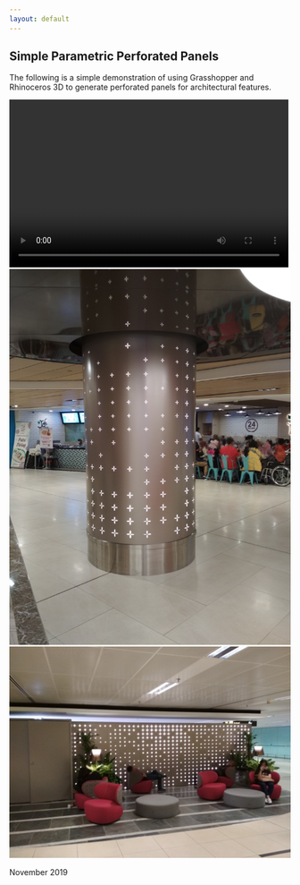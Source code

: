 ```yaml
---
layout: default
---
```


## Simple Parametric Perforated Panels

The following is a simple demonstration of using Grasshopper and Rhinoceros 3D to generate perforated panels for architectural features.

<video width="500" height="300" controls="controls">
  <source src="https://gxite.github.io/portfolio/video/perforated_panels.mp4" type="video/mp4" >
</video>

<img src="/portfolio/panels/column.jpg">
<img src="/portfolio/panels/wall.jpg">

November 2019
